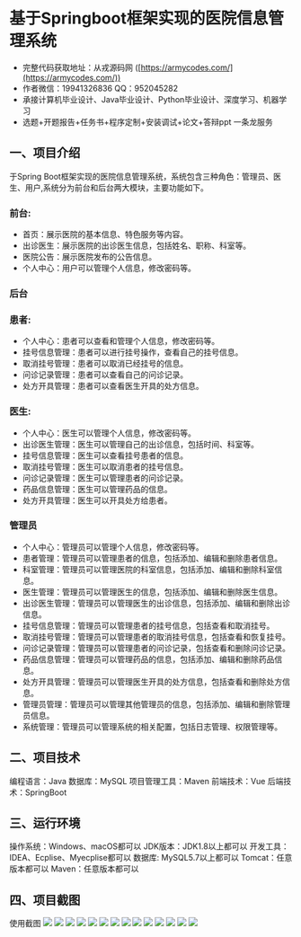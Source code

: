 基于Springboot框架实现的医院信息管理系统
=
- 完整代码获取地址：从戎源码网 ([https://armycodes.com/](https://armycodes.com/))
- 作者微信：19941326836  QQ：952045282 
- 承接计算机毕业设计、Java毕业设计、Python毕业设计、深度学习、机器学习
- 选题+开题报告+任务书+程序定制+安装调试+论文+答辩ppt 一条龙服务

一、项目介绍
---
于Spring Boot框架实现的医院信息管理系统，系统包含三种角色：管理员、医生、用户,系统分为前台和后台两大模块，主要功能如下。
### 前台:
- 首页：展示医院的基本信息、特色服务等内容。
- 出诊医生：展示医院的出诊医生信息，包括姓名、职称、科室等。
- 医院公告：展示医院发布的公告信息。
- 个人中心：用户可以管理个人信息，修改密码等。

### 后台
### 患者:
- 个人中心：患者可以查看和管理个人信息，修改密码等。
- 挂号信息管理：患者可以进行挂号操作，查看自己的挂号信息。
- 取消挂号管理：患者可以取消已经挂号的信息。
- 问诊记录管理：患者可以查看自己的问诊记录。
- 处方开具管理：患者可以查看医生开具的处方信息。
  
### 医生:
- 个人中心：医生可以管理个人信息，修改密码等。
- 出诊医生管理：医生可以管理自己的出诊信息，包括时间、科室等。
- 挂号信息管理：医生可以查看挂号患者的信息。
- 取消挂号管理：医生可以取消患者的挂号信息。
- 问诊记录管理：医生可以管理患者的问诊记录。
- 药品信息管理：医生可以管理药品的信息。
- 处方开具管理：医生可以开具处方给患者。

### 管理员
- 个人中心：管理员可以管理个人信息，修改密码等。
- 患者管理：管理员可以管理患者的信息，包括添加、编辑和删除患者信息。
- 科室管理：管理员可以管理医院的科室信息，包括添加、编辑和删除科室信息。
- 医生管理：管理员可以管理医生的信息，包括添加、编辑和删除医生信息。
- 出诊医生管理：管理员可以管理医生的出诊信息，包括添加、编辑和删除出诊信息。
- 挂号信息管理：管理员可以管理患者的挂号信息，包括查看和取消挂号。
- 取消挂号管理：管理员可以管理患者的取消挂号信息，包括查看和恢复挂号。
- 问诊记录管理：管理员可以管理患者的问诊记录，包括查看和删除问诊记录。
- 药品信息管理：管理员可以管理药品的信息，包括添加、编辑和删除药品信息。
- 处方开具管理：管理员可以管理医生开具的处方信息，包括查看和删除处方信息。
- 管理员管理：管理员可以管理其他管理员的信息，包括添加、编辑和删除管理员信息。
- 系统管理：管理员可以管理系统的相关配置，包括日志管理、权限管理等。

  
二、项目技术
---
编程语言：Java
数据库：MySQL
项目管理工具：Maven
前端技术：Vue
后端技术：SpringBoot

三、运行环境
---
操作系统：Windows、macOS都可以
JDK版本：JDK1.8以上都可以
开发工具：IDEA、Ecplise、Myecplise都可以
数据库: MySQL5.7以上都可以
Tomcat：任意版本都可以
Maven：任意版本都可以

四、项目截图
---
使用截图
![](image/1.png)
![](image/2.png)
![](image/3.png)
![](image/4.png)
![](image/5.png)
![](image/6.png)
![](image/7.png)
![](image/8.png)
![](image/9.png)
![](image/10.png)
![](image/11.png)
![](image/12.png)
![](image/13.png)
![](image/14.png)
